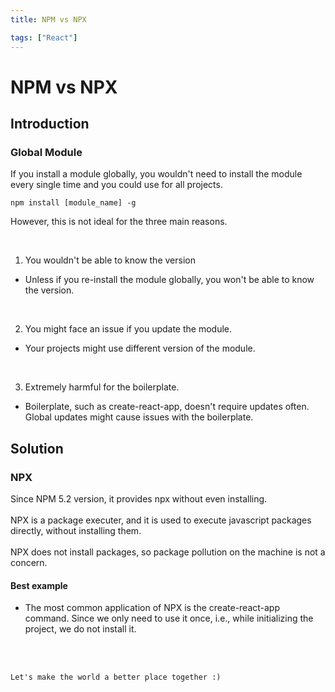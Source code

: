 ```yaml
---
title: NPM vs NPX

tags: ["React"]
---
```


# NPM vs NPX

## Introduction

### Global Module
If you install a module globally, you wouldn't need to install the module every single time and you could use for all projects.
<br>

``` node
npm install [module_name] -g
```

However, this is not ideal for the three main reasons.

<br>

1. You wouldn't be able to know the version
- Unless if you re-install the module globally, you won't be able to know the version.

<br>

2. You might face an issue if you update the module.
- Your projects might use different version of the module.

<br>

3. Extremely harmful for the boilerplate.
- Boilerplate, such as create-react-app, doesn't require updates often. Global updates might cause issues with the boilerplate.

## Solution

### NPX
Since NPM 5.2 version, it provides npx without even installing.
<br>
<br>
NPX is a package executer, and it is used to execute javascript packages directly, without installing them. 
<br>
<br>
NPX does not install packages, so package pollution on the machine is not a concern.

#### Best example
- The most common application of NPX is the create-react-app command. Since we only need to use it once, i.e., while initializing the project, we do not install it. 



<br>
<br>
<TagLinks />

```
Let's make the world a better place together :)
```

<!-- <Comment />  -->
